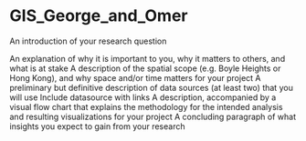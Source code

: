 # GIS_George_and_Omer
An introduction of your research question
 
An explanation of why it is important to you, why it matters to others, and what is at stake
A description of the spatial scope (e.g. Boyle Heights or Hong Kong), and why space and/or time matters for your project
A preliminary but definitive description of data sources (at least two) that you will use
Include datasource with links
A description, accompanied by a visual flow chart that explains the methodology for the intended analysis and resulting visualizations for your project
A concluding paragraph of what insights you expect to gain from your research
